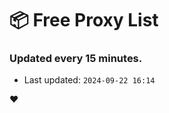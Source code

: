 # :package: Free Proxy List
### Updated every 15 minutes.

- Last updated: `2024-09-22 16:14`

:heart:
